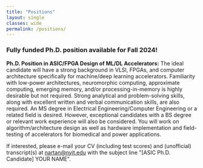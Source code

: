 ```yaml
--- 
title: "Positions"
layout: single 
classes: wide
permalink: /positions/ 
---
```


### Fully funded Ph.D. position available for Fall 2024!

**Ph.D. Position in ASIC/FPGA Design of ML/DL Accelerators:** The ideal candidate will have a strong background in VLSI, FPGAs, and computer architecture specifically for machine/deep learning accelerators. Familiarity with low-power architectures, neuromorphic computing, approximate computing, emerging memory, and/or processing-in-memory is highly desirable but not required. Strong analytical and problem-solving skills, along with excellent written and verbal communication skills, are also required. An MS degree in Electrical Engineering/Computer Engineering or a related field is desired. However, exceptional candidates with a BS degree or relevant work experience will also be considered. You will work on algorithm/architecture design as well as hardware implementation and field-testing of accelerators for biomedical and power applications.

If interested, please e-mail your CV (including test scores) and (unofficial) transcript(s) at nartan@nyit.edu with the subject line "[ASIC Ph.D. Candidate] YOUR NAME".
